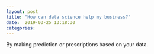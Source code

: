 ```yaml
---
layout: post
title: "How can data science help my business?"
date:  2019-03-25 13:18:30
categories:
---
```


By making prediction or prescriptions based on your data.
